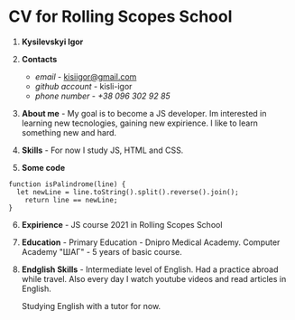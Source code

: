 # CV for Rolling Scopes School

1. **Kysilevskyi Igor**

2. **Contacts**

   - _email_ - kisiigor@gmail.com
   - _github account_ - kisli-igor
   - _phone number_ - _+38 096 302 92 85_

3. **About me** - My goal is to become a JS developer. Im interested in learning new tecnologies, gaining new expirience. I like to learn something new and hard.

4. **Skills** - For now I study JS, HTML and CSS.

5. **Some code**

```
function isPalindrome(line) {
  let newLine = line.toString().split().reverse().join();
    return line == newLine;
}
```

6. **Expirience** - JS course 2021 in Rolling Scopes School

7. **Education** - Primary Education - Dnipro Medical Academy.
   Computer Academy "ШАГ" - 5 years of basic course.

8. **Endglish Skills** - Intermediate level of English. Had a practice abroad while travel. Also every day I watch youtube videos and read articles in English.

   Studying English with a tutor for now.
